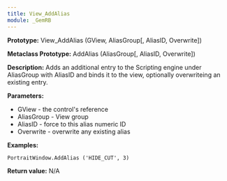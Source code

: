 ```yaml
---
title: View_AddAlias
module: _GemRB
---
```


**Prototype:** View_AddAlias (GView, AliasGroup[, AliasID, Overwrite])

**Metaclass Prototype:** AddAlias (AliasGroup[, AliasID, Overwrite])

**Description:** Adds an additional entry to the Scripting engine under
AliasGroup with AliasID and binds it to the view, optionally
overwriteing an existing entry.

**Parameters:**
  * GView - the control's reference
  * AliasGroup - View group
  * AliasID - force to this alias numeric ID
  * Overwrite - overwrite any existing alias

**Examples:**

    PortraitWindow.AddAlias ('HIDE_CUT', 3)

**Return value:** N/A
